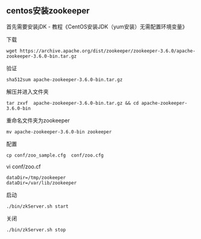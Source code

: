 ## centos安装zookeeper

首先需要安装jDK - 教程《CentOS安装JDK（yum安装）无需配置环境变量》

下载

    wget https://archive.apache.org/dist/zookeeper/zookeeper-3.6.0/apache-zookeeper-3.6.0-bin.tar.gz

验证

    sha512sum apache-zookeeper-3.6.0-bin.tar.gz

解压并进入文件夹

    tar zxvf  apache-zookeeper-3.6.0-bin.tar.gz && cd apache-zookeeper-3.6.0-bin

重命名文件夹为zookeeper

    mv apache-zookeeper-3.6.0-bin zookeeper

配置

    cp conf/zoo_sample.cfg  conf/zoo.cfg

vi conf/zoo.cf

    dataDir=/tmp/zookeeper
    dataDir=/var/lib/zookeeper

启动

    ./bin/zkServer.sh start

关闭

    ./bin/zkServer.sh stop